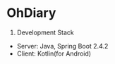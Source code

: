 # OhDiary

1. Development Stack
  - Server: Java, Spring Boot 2.4.2
  - Client: Kotlin(for Android)
